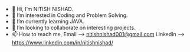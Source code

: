 - 👋 Hi, I’m NITISH NISHAD.
- 👀 I’m interested in Coding and Problem Solving.
- 🌱 I’m currently learning JAVA.
- 👯 I’m looking to collaborate on interesting projects.
- 📫 How to reach me, Email --> nitishnishad001@gmail.com
  LinkedIn --> https://www.linkedin.com/in/nitishnishad/


<!---
iamnitishnishad/iamnitishnishad is a ✨ special ✨ repository because its `README.md` (this file) appears on your GitHub profile.
You can click the Preview link to take a look at your changes.
--->
